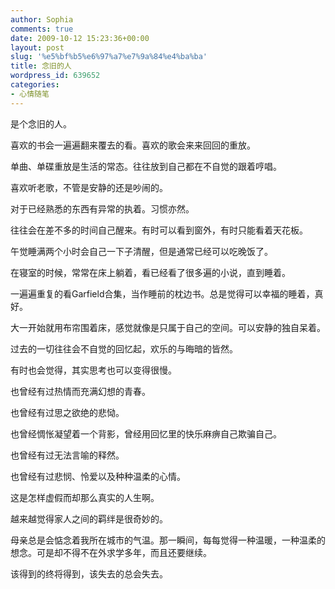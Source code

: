 ```yaml
---
author: Sophia
comments: true
date: 2009-10-12 15:23:36+00:00
layout: post
slug: '%e5%bf%b5%e6%97%a7%e7%9a%84%e4%ba%ba'
title: 念旧的人
wordpress_id: 639652
categories:
- 心情随笔
---
```


是个念旧的人。

喜欢的书会一遍遍翻来覆去的看。喜欢的歌会来来回回的重放。

单曲、单碟重放是生活的常态。往往放到自己都在不自觉的跟着哼唱。

喜欢听老歌，不管是安静的还是吵闹的。

对于已经熟悉的东西有异常的执着。习惯亦然。

往往会在差不多的时间自己醒来。有时可以看到窗外，有时只能看着天花板。

午觉睡满两个小时会自己一下子清醒，但是通常已经可以吃晚饭了。

在寝室的时候，常常在床上躺着，看已经看了很多遍的小说，直到睡着。

一遍遍重复的看Garfield合集，当作睡前的枕边书。总是觉得可以幸福的睡着，真好。

大一开始就用布帘围着床，感觉就像是只属于自己的空间。可以安静的独自呆着。

过去的一切往往会不自觉的回忆起，欢乐的与晦暗的皆然。

有时也会觉得，其实思考也可以变得很慢。

也曾经有过热情而充满幻想的青春。

也曾经有过思之欲绝的悲恸。

也曾经惆怅凝望着一个背影，曾经用回忆里的快乐麻痹自己欺骗自己。

也曾经有过无法言喻的释然。

也曾经有过悲悯、怜爱以及种种温柔的心情。

这是怎样虚假而却那么真实的人生啊。

越来越觉得家人之间的羁绊是很奇妙的。

母亲总是会惦念着我所在城市的气温。那一瞬间，每每觉得一种温暖，一种温柔的想念。可是却不得不在外求学多年，而且还要继续。

该得到的终将得到，该失去的总会失去。
